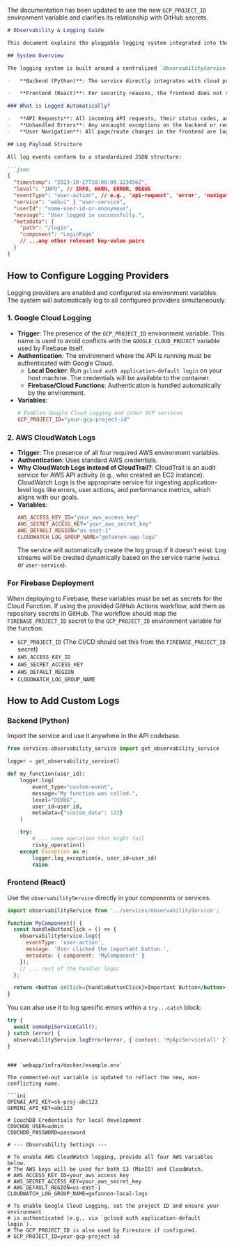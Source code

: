 The documentation has been updated to use the new `GCP_PROJECT_ID` environment variable and clarifies its relationship with GitHub secrets.

```markdown
# Observability & Logging Guide

This document explains the pluggable logging system integrated into the Gofannon web application, covering both the frontend (React) and backend (Python API). The system is designed to be extensible, allowing for easy integration with various third-party observability platforms.

## System Overview

The logging system is built around a centralized `ObservabilityService` in both the frontend and backend.

-   **Backend (Python)**: The service directly integrates with cloud provider SDKs (e.g., Google Cloud Logging, AWS CloudWatch Logs). It automatically detects which providers to use based on environment variables. All logging is performed asynchronously to prevent blocking API requests.

-   **Frontend (React)**: For security reasons, the frontend does not send logs directly to cloud providers. Instead, it sends log payloads to a dedicated backend endpoint (`/api/log/client`), which then uses the backend's `ObservabilityService` to forward the logs to the configured providers.

### What is Logged Automatically?

-   **API Requests**: All incoming API requests, their status codes, and processing times are logged via middleware.
-   **Unhandled Errors**: Any uncaught exceptions on the backend or rendering errors on the frontend (via an Error Boundary) are automatically logged.
-   **User Navigation**: All page/route changes in the frontend are logged.

## Log Payload Structure

All log events conform to a standardized JSON structure:

```json
{
  "timestamp": "2023-10-27T10:00:00.123456Z",
  "level": "INFO", // INFO, WARN, ERROR, DEBUG
  "eventType": "user-action", // e.g., 'api-request', 'error', 'navigation', 'lifecycle'
  "service": "webui" | "user-service",
  "userId": "some-user-id-or-anonymous",
  "message": "User logged in successfully.",
  "metadata": {
    "path": "/login",
    "component": "LoginPage"
    // ...any other relevant key-value pairs
  }
}
```

## How to Configure Logging Providers

Logging providers are enabled and configured via environment variables. The system will automatically log to all configured providers simultaneously.

### 1. Google Cloud Logging

-   **Trigger**: The presence of the `GCP_PROJECT_ID` environment variable. This name is used to avoid conflicts with the `GOOGLE_CLOUD_PROJECT` variable used by Firebase itself.
-   **Authentication**: The environment where the API is running must be authenticated with Google Cloud.
    -   **Local Docker**: Run `gcloud auth application-default login` on your host machine. The credentials will be available to the container.
    -   **Firebase/Cloud Functions**: Authentication is handled automatically by the environment.
-   **Variables**:
    ```ini
    # Enables Google Cloud Logging and other GCP services
    GCP_PROJECT_ID="your-gcp-project-id"
    ```

### 2. AWS CloudWatch Logs

-   **Trigger**: The presence of all four required AWS environment variables.
-   **Authentication**: Uses standard AWS credentials.
-   **Why CloudWatch Logs instead of CloudTrail?**: CloudTrail is an audit service for AWS API activity (e.g., who created an EC2 instance). CloudWatch Logs is the appropriate service for ingesting application-level logs like errors, user actions, and performance metrics, which aligns with our goals.
-   **Variables**:
    ```ini
    AWS_ACCESS_KEY_ID="your_aws_access_key"
    AWS_SECRET_ACCESS_KEY="your_aws_secret_key"
    AWS_DEFAULT_REGION="us-east-1"
    CLOUDWATCH_LOG_GROUP_NAME="gofannon-app-logs"
    ```
    The service will automatically create the log group if it doesn't exist. Log streams will be created dynamically based on the service name (`webui` or `user-service`).

### For Firebase Deployment

When deploying to Firebase, these variables must be set as secrets for the Cloud Function. If using the provided GitHub Actions workflow, add them as repository secrets in GitHub. The workflow should map the `FIREBASE_PROJECT_ID` secret to the `GCP_PROJECT_ID` environment variable for the function.

-   `GCP_PROJECT_ID` (The CI/CD should set this from the `FIREBASE_PROJECT_ID` secret)
-   `AWS_ACCESS_KEY_ID`
-   `AWS_SECRET_ACCESS_KEY`
-   `AWS_DEFAULT_REGION`
-   `CLOUDWATCH_LOG_GROUP_NAME`

## How to Add Custom Logs

### Backend (Python)

Import the service and use it anywhere in the API codebase.

```python
from services.observability_service import get_observability_service

logger = get_observability_service()

def my_function(user_id):
    logger.log(
        event_type="custom-event",
        message="My function was called.",
        level="DEBUG",
        user_id=user_id,
        metadata={"custom_data": 123}
    )

    try:
        # ... some operation that might fail
        risky_operation()
    except Exception as e:
        logger.log_exception(e, user_id=user_id)
        raise

```

### Frontend (React)

Use the `observabilityService` directly in your components or services.

```jsx
import observabilityService from '../services/observabilityService';

function MyComponent() {
  const handleButtonClick = () => {
    observabilityService.log({
      eventType: 'user-action',
      message: 'User clicked the important button.',
      metadata: { component: 'MyComponent' }
    });
    // ... rest of the handler logic
  };

  return <button onClick={handleButtonClick}>Important Button</button>;
}
```

You can also use it to log specific errors within a `try...catch` block:

```javascript
try {
  await someApiServiceCall();
} catch (error) {
  observabilityService.logError(error, { context: 'MyApiServiceCall' });
}
```
```

### `webapp/infra/docker/example.env`

The commented-out variable is updated to reflect the new, non-conflicting name.

```ini
OPENAI_API_KEY=sk-proj-abc123
GEMINI_API_KEY=abc123

# CouchDB Credentials for local development
COUCHDB_USER=admin
COUCHDB_PASSWORD=password

# --- Observability Settings ---

# To enable AWS CloudWatch logging, provide all four AWS variables below.
# The AWS keys will be used for both S3 (MinIO) and CloudWatch.
# AWS_ACCESS_KEY_ID=your_aws_access_key
# AWS_SECRET_ACCESS_KEY=your_aws_secret_key
# AWS_DEFAULT_REGION=us-east-1
CLOUDWATCH_LOG_GROUP_NAME=gofannon-local-logs

# To enable Google Cloud Logging, set the project ID and ensure your environment
# is authenticated (e.g., via `gcloud auth application-default login`).
# The GCP_PROJECT_ID is also used by Firestore if configured.
# GCP_PROJECT_ID=your-gcp-project-id
```
